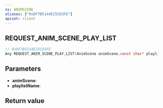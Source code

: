 ```yaml
---
ns: ANIMSCENE
aliases: ["0xDF7B5144E25CD3FE"]
apiset: client
---
```

## REQUEST_ANIM_SCENE_PLAY_LIST

```c
// 0xDF7B5144E25CD3FE
Any REQUEST_ANIM_SCENE_PLAY_LIST(AnimScene animScene,const char* playlistName);
```


## Parameters
* **animScene**:
* **playlistName**:

## Return value

